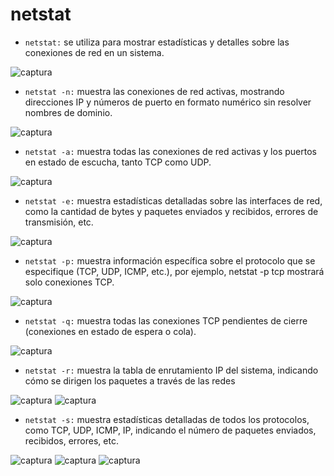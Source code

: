 # netstat

- `netstat:` se utiliza para mostrar estadísticas y detalles sobre las conexiones de red en un sistema.

![captura](./assets/netstat1.png)

- `netstat -n:` muestra las conexiones de red activas, mostrando direcciones IP y números de puerto en formato numérico sin resolver nombres de dominio.

![captura](./assets/netstatn.png)

- `netstat -a:` muestra todas las conexiones de red activas y los puertos en estado de escucha, tanto TCP como UDP.

![captura](./assets/netstata.png)

- `netstat -e:`  muestra estadísticas detalladas sobre las interfaces de red, como la cantidad de bytes y paquetes enviados y recibidos, errores de transmisión, etc.

![captura](./assets/netstate.png)

- `netstat -p:` muestra información específica sobre el protocolo que se especifique (TCP, UDP, ICMP, etc.), por ejemplo, netstat -p tcp mostrará solo conexiones TCP.

![captura](./assets/netstatp.png)

- `netstat -q:` muestra todas las conexiones TCP pendientes de cierre (conexiones en estado de espera o cola).

![captura](./assets/netstatq.png)

- `netstat -r:` muestra la tabla de enrutamiento IP del sistema, indicando cómo se dirigen los paquetes a través de las redes

![captura](./assets/netstatr1.png)
![captura](./assets/netstatr2.png)

- `netstat -s:` muestra estadísticas detalladas de todos los protocolos, como TCP, UDP, ICMP, IP, indicando el número de paquetes enviados, recibidos, errores, etc.

![captura](./assets/netstats1.png)
![captura](./assets/netstats2.png)
![captura](./assets/netstats3.png)
